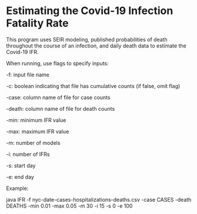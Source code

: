 # Estimating the Covid-19 Infection Fatality Rate

This program uses SEIR modeling, published probabilities of death throughout the course of an infection, and daily death data to estimate the Covid-19 IFR.

When running, use flags to specify inputs:

-f: input file name

-c: boolean indicating that file has cumulative counts (if false, omit flag)

-case: column name of file for case counts

-death: column name of file for death counts

-min: minimum IFR value

-max: maximum IFR value

-m: number of models

-i: number of IFRs

-s: start day

-e: end day

Example: 

java IFR -f nyc-date-cases-hospitalizations-deaths.csv -case CASES -death DEATHS -min 0.01 -max 0.05 -m 30 -i 15 -s 0 -e 100